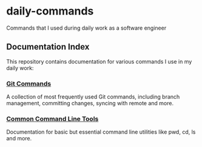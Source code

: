 # daily-commands
Commands that I used during daily work as a software engineer

## Documentation Index

This repository contains documentation for various commands I use in my daily work:

### [Git Commands](docs/git.md)
A collection of most frequently used Git commands, including branch management, committing changes, syncing with remote and more.

### [Common Command Line Tools](docs/grocery.md)
Documentation for basic but essential command line utilities like pwd, cd, ls and more.

